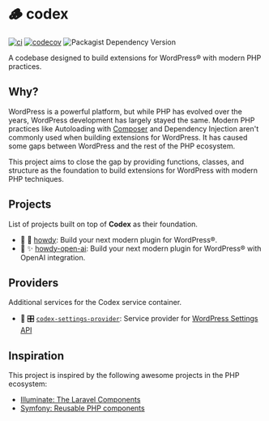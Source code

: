 # 🪵 codex

[![ci](https://github.com/syntatis/codex/actions/workflows/ci.yml/badge.svg)](https://github.com/syntatis/codex/actions/workflows/ci.yml) 
[![codecov](https://codecov.io/gh/syntatis/codex/graph/badge.svg?token=9Y9PU6IOA8)](https://codecov.io/gh/syntatis/codex)
![Packagist Dependency Version](https://img.shields.io/packagist/dependency-v/syntatis/codex/php?color=7a86b8)

A codebase designed to build extensions for WordPress® with modern PHP practices.

## Why?

WordPress is a powerful platform, but while PHP has evolved over the years, WordPress development has largely stayed the same. Modern PHP practices like Autoloading with [Composer](https://getcomposer.org) and Dependency Injection aren't commonly used when building extensions for WordPress. It has caused some gaps between WordPress and the rest of the PHP ecosystem.

This project aims to close the gap by providing functions, classes, and structure as the foundation to build extensions for WordPress with modern PHP techniques.

## Projects

List of projects built on top of **Codex** as their foundation.

- 🧪 👋 [howdy](https://github.com/syntatis/howdy): Build your next modern plugin for WordPress®.
- 🧪 ✨ [howdy-open-ai](https://github.com/syntatis/howdy-open-ai): Build your next modern plugin for WordPress® with OpenAI integration.

## Providers

Additional services for the Codex service container.

- 🧪 🎛 [`codex-settings-provider`](https://github.com/syntatis/codex-settings-provider): Service provider for [WordPress Settings API](https://developer.wordpress.org/plugins/settings/settings-api/)

## Inspiration

This project is inspired by the following awesome projects in the PHP ecosystem:

- [Illuminate: The Laravel Components](https://github.com/illuminate)
- [Symfony: Reusable PHP components](https://github.com/symfony)
